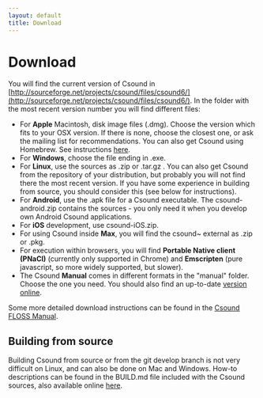 ```yaml
---
layout: default
title: Download
---
```

# Download

You will find the current version of Csound in [http://sourceforge.net/projects/csound/files/csound6/](http://sourceforge.net/projects/csound/files/csound6/). In the folder with the most recent version number you will find different files:

* For **Apple** Macintosh, disk image files (.dmg). Choose the version which fits to your OSX version. If there is none, choose the closest one, or ask the mailing list for recommendations. You can also get Csound using Homebrew. See instructions [here](https://github.com/kunstmusik/homebrew-csound).
* For **Windows**, choose the file ending in .exe.
* For **Linux**, use the sources as .zip or .tar.gz . You can also get Csound from the repository of your distribution, but probably you will not find there the most recent version. If you have some experience in building from source, you should consider this (see below for instructions).
* For **Android**, use the .apk file for a Csound executable. The csound-android.zip contains the sources - you only need it when you develop own Android Csound applications.
* For **iOS** development, use csound-iOS.zip.
* For using Csound inside **Max**, you will find the csound~ external as .zip or .pkg.
* For execution within browsers, you will find **Portable Native client (PNaCl)** (currently only supported in Chrome) and **Emscripten** (pure javascript, so more widely supported, but slower).
* The Csound **Manual** comes in different formats in the "manual" folder. Choose the one you need. You should also find an up-to-date [version online](http://csound.github.io/docs/manual/index.html).

Some more detailed download instructions can be found in the [Csound FLOSS Manual](http://en.flossmanuals.net/csound/a-make-csound-run/).

## Building from source
Building Csound from source or from the git develop branch is not very difficult on Linux, and can also be done on Mac and Windows. How-to descriptions can be found in the BUILD.md file included with the Csound sources, also available online [here](https://github.com/csound/csound/blob/develop/BUILD.md).

